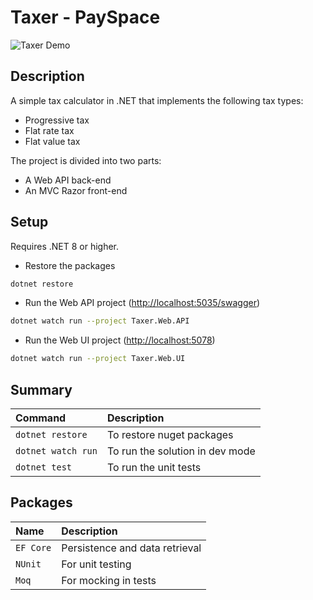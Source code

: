 # Taxer - PaySpace

![Taxer Demo](https://github.com/karagulamos/taxer/assets/16248072/b83abd9e-6bbd-494e-bbcb-c0537927d9ed)

## Description

A simple tax calculator in .NET that implements the following tax types:

* Progressive tax
* Flat rate tax
* Flat value tax

The project is divided into two parts:

* A Web API back-end
* An MVC Razor front-end

## Setup

Requires .NET 8 or higher.

* Restore the packages

```bash
dotnet restore
```

* Run the Web API project (<http://localhost:5035/swagger>)

```bash
dotnet watch run --project Taxer.Web.API 
```

* Run the Web UI project (<http://localhost:5078>)

```bash
dotnet watch run --project Taxer.Web.UI 
```

## Summary

| Command                       | Description                     |
| :---------------------------- | :------------------------------ |
| `dotnet restore`              | To restore nuget packages       |
| `dotnet watch run`            | To run the solution in dev mode |
| `dotnet test`                 | To run the unit tests           |

## Packages

| Name                  | Description                       |
| :-------------------- | :-------------------------------- |
| `EF Core`             | Persistence and data retrieval    |
| `NUnit`               | For unit testing                  |
| `Moq`                 | For mocking in tests              |
